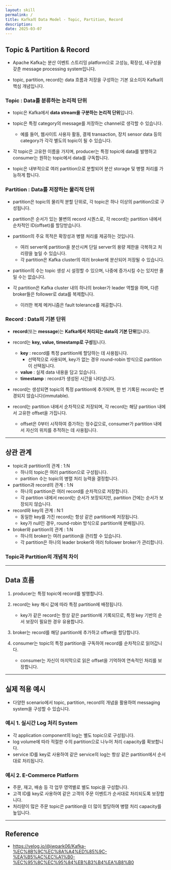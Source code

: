 ```yaml
---
layout: skill
permalink: /
title: Kafka의 Data Model - Topic, Partition, Record
description: 
date: 2025-03-07
---
```



## Topic & Partition & Record

- Apache Kafka는 분산 이벤트 스트리밍 platform으로 고성능, 확장성, 내구성을 갖춘 message processing system입니다.

- topic, partition, record는 data 흐름과 저장을 구성하는 기본 요소이자 Kafka의 핵심 개념입니다.


### Topic : Data를 분류하는 논리적 단위

- topic은 Kafka에서 **data stream을 구분하는 논리적 단위**입니다.

- topic은 특정 category의 message를 저장하는 channel로 생각할 수 있습니다.
    - 예를 들어, 웹사이트 사용자 활동, 결제 transaction, 장치 sensor data 등의 category가 각각 별도의 topic이 될 수 있습니다.

- 각 topic은 고유한 이름을 가지며, producer는 특정 topic에 data를 발행하고 consumer는 원하는 topic에서 data를 구독합니다.

- topic은 내부적으로 여러 partition으로 분할되어 분산 storage 및 병렬 처리를 가능하게 합니다.


### Partition : Data를 저장하는 물리적 단위

- partition은 topic의 물리적 분할 단위로, 각 topic은 하나 이상의 partition으로 구성됩니다.

- partition은 순서가 있는 불변의 record 시퀀스로, 각 record는 partition 내에서 순차적인 ID(offset)를 할당받습니다.

- partition의 주요 목적은 확장성과 병렬 처리를 제공하는 것입니다.
    - 여러 server에 partition을 분산시켜 단일 server의 용량 제한을 극복하고 처리량을 높일 수 있습니다.
    - 각 partition은 Kafka cluster의 여러 broker에 분산되어 저장될 수 있습니다.

- partition의 수는 topic 생성 시 설정할 수 있으며, 나중에 증가시킬 수는 있지만 줄일 수는 없습니다.

- 각 partition은 Kafka cluster 내의 하나의 broker가 leader 역할을 하며, 다른 broker들은 follower로 data를 복제합니다.
    - 이러한 복제 메커니즘은 fault tolerance를 제공합니다.


### Record : Data의 기본 단위

- **record**(또는 **message**)는 **Kafka에서 처리되는 data의 기본 단위**입니다.

- record는 **key, value, timestamp로 구성**됩니다.
    - **key** : record를 특정 partition에 할당하는 데 사용됩니다.
        - 선택적으로 사용되며, key가 없는 경우 round-robin 방식으로 partition이 선택됩니다.
    - **value** : 실제 data 내용을 담고 있습니다.
    - **timestamp** : record가 생성된 시간을 나타냅니다.

- record는 생성되면 topic의 특정 partition에 추가되며, 한 번 기록된 record는 변경되지 않습니다(immutable).

- record는 partition 내에서 순차적으로 저장되며, 각 record는 해당 partition 내에서 고유한 offset을 가집니다.
    - offset은 0부터 시작하여 증가하는 정수값으로, consumer가 partition 내에서 자신의 위치를 추적하는 데 사용됩니다.


---


## 상관 관계

- topic과 partition의 관계 : 1:N
    - 하나의 topic은 여러 partition으로 구성됩니다.
    - partition 수는 topic의 병렬 처리 능력을 결정합니다.
- partition과 record의 관계 : 1:N
    - 하나의 partition은 여러 record를 순차적으로 저장합니다.
    - 각 partition 내에서 record는 순서가 보장되지만, partition 간에는 순서가 보장되지 않습니다.
- record와 key의 관계 : N:1
    - 동일한 key를 가진 record는 항상 같은 partition에 저장됩니다.
    - key가 null인 경우, round-robin 방식으로 partition에 분배됩니다.
- broker와 partition의 관계 : 1:N
    - 하나의 broker는 여러 partition을 관리할 수 있습니다.
    - 각 partition은 하나의 leader broker와 여러 follower broker가 관리합니다.


### Topic과 Partition의 개념적 차이




---


## Data 흐름

1. producer는 특정 topic에 record를 발행합니다.

2. record는 key 해시 값에 따라 특정 partition에 배정됩니다.
    - key가 같은 record는 항상 같은 partition에 기록되므로, 특정 key 기반의 순서 보장이 필요한 경우 유용합니다.

3. broker는 record를 해당 partition에 추가하고 offset을 할당합니다.

4. consumer는 topic의 특정 partition을 구독하여 record를 순차적으로 읽어갑니다.
    - consumer는 자신이 마지막으로 읽은 offset을 기억하여 연속적인 처리를 보장합니다.






---








## 실제 적용 예시

- 다양한 scenario에서 topic, partition, record의 개념을 활용하여 messaging system을 구성할 수 있습니다.


### 예시 1. 실시간 Log 처리 System

- 각 application component의 log는 별도 topic으로 구성됩니다.
- log volume에 따라 적절한 수의 partition으로 나누어 처리 capacity를 확보합니다.
- service ID를 key로 사용하여 같은 service의 log는 항상 같은 partition에서 순서대로 처리됩니다.


### 예시 2. E-Commerce Platform

- 주문, 재고, 배송 등 각 업무 영역별로 별도 topic을 구성합니다.
- 고객 ID를 key로 사용하여 같은 고객의 주문 이벤트가 순서대로 처리되도록 보장합니다.
- 처리량이 많은 주문 topic은 partition을 더 많이 할당하여 병렬 처리 capacity를 높입니다.




---


## Reference

- <https://velog.io/@jwpark06/Kafka-%EC%8B%9C%EC%8A%A4%ED%85%9C-%EA%B5%AC%EC%A1%B0-%EC%95%8C%EC%95%84%EB%B3%B4%EA%B8%B0>
